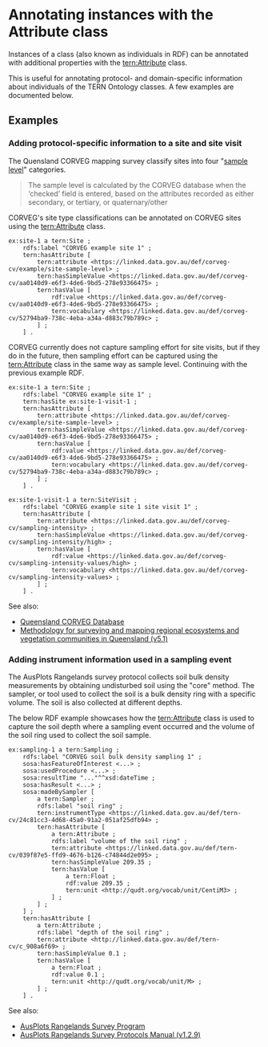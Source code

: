 # Annotating instances with the Attribute class

Instances of a class (also known as individuals in RDF) can be annotated with additional properties with the [tern:Attribute](/viewers/tern-ontology?uri=https://w3id.org/tern/ontologies/tern/Attribute) class.

This is useful for annotating protocol- and domain-specific information about individuals of the TERN Ontology classes. A few examples are documented below.

## Examples

### Adding protocol-specific information to a site and site visit

The Quensland CORVEG mapping survey classify sites into four "[sample level](http://linked.data.gov.au/def/corveg-cv/52794ba9-738c-4eba-a34a-d883c79b789c)" categories.

> The sample level is calculated by the CORVEG database when the ‘checked’ field is entered, based on the attributes recorded as either secondary, or tertiary, or quaternary/other

CORVEG's site type classifications can be annotated on CORVEG sites using the [tern:Attribute](/viewers/tern-ontology?uri=https://w3id.org/tern/ontologies/tern/Attribute) class.

```turtle
ex:site-1 a tern:Site ;
    rdfs:label "CORVEG example site 1" ;
    tern:hasAttribute [
        tern:attribute <https://linked.data.gov.au/def/corveg-cv/example/site-sample-level> ;
        tern:hasSimpleValue <https://linked.data.gov.au/def/corveg-cv/aa0140d9-e6f3-4de6-9bd5-278e93366475> ;
        tern:hasValue [
            rdf:value <https://linked.data.gov.au/def/corveg-cv/aa0140d9-e6f3-4de6-9bd5-278e93366475> ;
            tern:vocabulary <https://linked.data.gov.au/def/corveg-cv/52794ba9-738c-4eba-a34a-d883c79b789c> ;
        ] ;
    ] .
```

CORVEG currently does not capture sampling effort for site visits, but if they do in the future, then sampling effort can be captured using the [tern:Attribute](/viewers/tern-ontology?uri=https://w3id.org/tern/ontologies/tern/Attribute) class in the same way as sample level. Continuing with the previous example RDF.

```turtle
ex:site-1 a tern:Site ;
    rdfs:label "CORVEG example site 1" ;
    tern:hasSite ex:site-1-visit-1 ;
    tern:hasAttribute [
        tern:attribute <https://linked.data.gov.au/def/corveg-cv/example/site-sample-level> ;
        tern:hasSimpleValue <https://linked.data.gov.au/def/corveg-cv/aa0140d9-e6f3-4de6-9bd5-278e93366475> ;
        tern:hasValue [
            rdf:value <https://linked.data.gov.au/def/corveg-cv/aa0140d9-e6f3-4de6-9bd5-278e93366475> ;
            tern:vocabulary <https://linked.data.gov.au/def/corveg-cv/52794ba9-738c-4eba-a34a-d883c79b789c> ;
        ] ;
    ] .

ex:site-1-visit-1 a tern:SiteVisit ;
    rdfs:label "CORVEG example site 1 site visit 1" ;
    tern:hasAttribute [
        tern:attribute <https://linked.data.gov.au/def/corveg-cv/sampling-intensity> ;
        tern:hasSimpleValue <https://linked.data.gov.au/def/corveg-cv/sampling-intensity/high> ;
        tern:hasValue [
            rdf:value <https://linked.data.gov.au/def/corveg-cv/sampling-intensity-values/high> ;
            tern:vocabulary <https://linked.data.gov.au/def/corveg-cv/sampling-intensity-values> ;
        ] ;
    ] .
```

See also:

- [Queensland CORVEG Database](https://www.data.qld.gov.au/dataset/queensland-corveg-database)
- [Methodology for surveying and mapping regional ecosystems and vegetation communities in Queensland (v5.1)](https://www.publications.qld.gov.au/ckan-publications-attachments-prod/resources/6dee78ab-c12c-4692-9842-b7257c2511e4/methodology-mapping-surveying-v5-1.pdf?X-Amz-Algorithm=AWS4-HMAC-SHA256&X-Amz-Expires=3600&X-Amz-Date=20220120T054044Z&X-Amz-SignedHeaders=host&X-Amz-Security-Token=IQoJb3JpZ2luX2VjEOX%2F%2F%2F%2F%2F%2F%2F%2F%2F%2FwEaDmFwLXNvdXRoZWFzdC0yIkcwRQIhALASfUXnLsei8czmPWHPIKDIIcxb5pOxvZCm%2F0YWn7MdAiAq7Pa7tLOvQfLDJHIIsAiq9pOxzaTE7l1TfMHts34tfyqNBAj%2B%2F%2F%2F%2F%2F%2F%2F%2F%2F%2F8BEAMaDDI2NTMyNjI5ODYwMiIMGS3LjAGaKYfd0e2FKuEDL4B5upPnYQDTEXGs3LphC2py%2FAoDfEvAAJO%2FvyQNQviS93E03qlmTLfdUBgiicW9mAQ0nahkCCtGzmmplA%2FBBKNCdq6PBwYkH%2FDjcfp5fiURk1VNR23eaZgnRztsxvoazW4Sbrrb3fBJplFKkuJBrm%2FdAEXK1OHm0Ah58%2BnvlBguKQTj76qUSdvHilGjN6hsgc8HjnDwzhUQ7hISy%2BrgFFqK20NQOBhxNSVAgT0jkCg2lVjGpkFm7bFTgZ7wm7E1hHsU5gwK1wZTdplKV8Rgi74bvZiRQDrhGkihZkp%2Br14mqyv2v3JALCd7qSNl%2BlsjWffVayMcsRo3b9SiV4JGC5nQBJ32OrBBT%2FKhFmARFsyeLM%2BxATClBTLZfBEnIyfOIvR1yBQ3fI6Vd8bINd5znrDE3JGIE4Iv%2BYNqB03%2FfGpBPaHiXRKXOYrxRNyql83CRGMJ5hXLrgiqQwcwGbUu0dSSFfiLGgkgC8XYe0La1XPm6jraTR9mwMY9Wigqf8HbVqd3IdO3%2Fn%2Fl3zAF27rvWBvP9Zj%2FD6G3RhhJIDU82TgVgeryliyeAx1NvgfqQNVJCZv0sYJEAUtwX5NxwotFPxZoFgbae0hsJebjWF06eigRJFAtB8RCLqHzuSOmUGIupDCe3KOPBjqlAcX3ddQnpQ%2FbyyBMzX3u%2B1dyIi7zhNnE4YDERtMUs5pgOEbpzfPw5hOhNe9qTOEXBmjY9JdJGis7Iqun1RnnepgxlocPL9NVp22yXN0qBPUtwgORz1MPLLun8iasmube6fnJs6S%2BIXFXC6ZVeXAIAuIKCgDOtAOXPlBti3QOqpFD5LhV1o45Hn7WNT%2BPYBuBjTgCAey8%2FYKhZLOWV%2BXJ8HjPQbgILw%3D%3D&X-Amz-Credential=ASIAT3RVOAXVFCL7XXFA%2F20220120%2Fap-southeast-2%2Fs3%2Faws4_request&X-Amz-Signature=70ffeb64bd28a10f02df7627407279c9091109f1fa950b0404c66e7034e84402)

### Adding instrument information used in a sampling event

The AusPlots Rangelands survey protocol collects soil bulk density measurements by obtaining undisturbed soil using the "core" method. The sampler, or tool used to collect the soil is a bulk density ring with a specific volume. The soil is also collected at different depths.

The below RDF example showcases how the [tern:Attribute](/viewers/tern-ontology?uri=https://w3id.org/tern/ontologies/tern/Attribute) class is used to capture the soil depth where a sampling event occurred and the volume of the soil ring used to collect the soil sample.

```turtle {11-21,23-33}
ex:sampling-1 a tern:Sampling ;
    rdfs:label "CORVEG soil bulk density sampling 1" ;
    sosa:hasFeatureOfInterest <...> ;
    sosa:usedProcedure <...> ;
    sosa:resultTime "..."^^xsd:dateTime ;
    sosa:hasResult <...> ;
    sosa:madeBySampler [
        a tern:Sampler ;
        rdfs:label "soil ring" ;
        tern:instrumentType <https://linked.data.gov.au/def/tern-cv/24c81cc3-4d68-45a0-91a2-051af25dfb94> ;
        tern:hasAttribute [
            a tern:Attribute ;
            rdfs:label "volume of the soil ring" ;
            tern:attribute <https://linked.data.gov.au/def/tern-cv/039f87e5-ffd9-4676-b126-c74844d2e095> ;
            tern:hasSimpleValue 209.35 ;
            tern:hasValue [
                a tern:Float ;
                rdf:value 209.35 ;
                tern:unit <http://qudt.org/vocab/unit/CentiM3> ;
            ] ;
        ] ;
    ] ;
    tern:hasAttribute [
        a tern:Attribute ;
        rdfs:label "depth of the soil ring" ;
        tern:attribute <http://linked.data.gov.au/def/tern-cv/c_908a6f69> ;
        tern:hasSimpleValue 0.1 ;
        tern:hasValue [
            a tern:Float ;
            rdf:value 0.1 ;
            tern:unit <http://qudt.org/vocab/unit/M> ;
        ] ;
    ] .
```

See also:

- [AusPlots Rangelands Survey Program](https://portal.tern.org.au/ausplots-rangelands-survey-program/18425)
- [AusPlots Rangelands Survey Protocols Manual (v1.2.9)](https://w3id.org/tern/static/ausplots-rangelands-manual/v1.2.9/manual.pdf)
